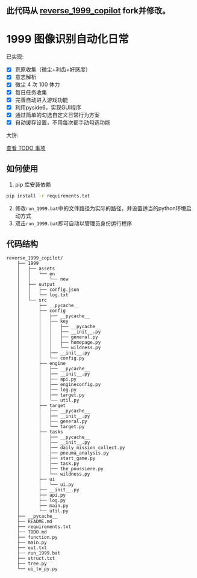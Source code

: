 ## 此代码从 [reverse_1999_copilot](https://github.com/BrackRat/reverse_1999_copilot.git) fork并修改。


# 1999 图像识别自动化日常

已实现:
- [x] 荒原收集（微尘+利齿+好感度）
- [x] 意志解析
- [x] 微尘 4 次 100 体力
- [x] 每日任务收集
- [x] 完善自动进入游戏功能
- [x] 利用pyside6，实现GUI程序
- [x] 通过简单的勾选自定义日常行为方案
- [x] 自动缓存设置，不用每次都手动勾选功能

大饼:

[查看 TODO 事项](TODO.md)


## 如何使用
1. pip 库安装依赖
```bash
pip install -r requirements.txt
```
2. 修改`run_1999.bat`中的文件路径为实际的路径，并设置适当的python环境启动方式
3. 双击`run_1999.bat`即可自动以管理员身份运行程序


## 代码结构
```
reverse_1999_copilot/
    ├── 1999
    │   ├── assets
    │   │   └── en
    │   │       └── new
    │   ├── output
    │   │   ├── config.json
    │   │   └── log.txt
    │   └── src
    │       ├── __pycache__
    │       ├── config
    │       │   ├── __pycache__
    │       │   ├── key
    │       │   │   ├── __pycache__
    │       │   │   ├── __init__.py
    │       │   │   ├── general.py
    │       │   │   ├── homepage.py
    │       │   │   └── wildness.py
    │       │   ├── __init__.py
    │       │   └── config.py
    │       ├── engine
    │       │   ├── __pycache__
    │       │   ├── __init__.py
    │       │   ├── api.py
    │       │   ├── engineconfig.py
    │       │   ├── log.py
    │       │   ├── target.py
    │       │   └── util.py
    │       ├── target
    │       │   ├── __pycache__
    │       │   ├── __init__.py
    │       │   ├── general.py
    │       │   └── target.py
    │       ├── tasks
    │       │   ├── __pycache__
    │       │   ├── __init__.py
    │       │   ├── daily_mission_collect.py
    │       │   ├── pneuma_analysis.py
    │       │   ├── start_game.py
    │       │   ├── task.py
    │       │   ├── the_poussiere.py
    │       │   └── wildness.py
    │       ├── ui
    │       │   └── ui.py
    │       ├── __init__.py
    │       ├── api.py
    │       ├── log.py
    │       ├── main.py
    │       └── util.py
    ├── __pycache__
    ├── README.md
    ├── requirements.txt
    ├── TODO.md
    ├── function.py
    ├── main.py
    ├── out.txt
    ├── run_1999.bat
    ├── struct.txt
    ├── tree.py
    └── ui_to_py.py
```